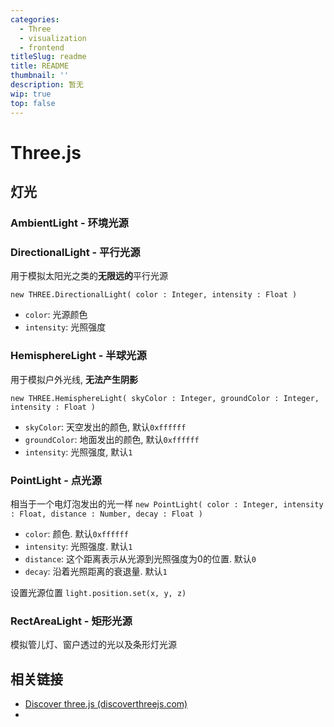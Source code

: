 ```yaml
---
categories:
  - Three
  - visualization
  - frontend
titleSlug: readme
title: README
thumbnail: ''
description: 暂无
wip: true
top: false
---
```

# Three.js


## 灯光

### AmbientLight - 环境光源

### DirectionalLight - 平行光源

用于模拟太阳光之类的**无限远的**平行光源

`new THREE.DirectionalLight( color : Integer, intensity : Float )`
+ `color`: 光源颜色
+ `intensity`: 光照强度

### HemisphereLight - 半球光源

用于模拟户外光线, **无法产生阴影**

`new THREE.HemisphereLight( skyColor : Integer, groundColor : Integer, intensity : Float )`
+ `skyColor`: 天空发出的颜色, 默认`0xffffff`
+ `groundColor`: 地面发出的颜色, 默认`0xffffff`
+ `intensity`: 光照强度, 默认`1`

### PointLight - 点光源 
相当于一个电灯泡发出的光一样
`new PointLight( color : Integer, intensity : Float, distance : Number, decay : Float )`

+ `color`: 颜色. 默认`0xffffff`
+ `intensity`: 光照强度. 默认`1`
+ `distance`: 这个距离表示从光源到光照强度为0的位置. 默认`0`
+ `decay`: 沿着光照距离的衰退量. 默认`1`

设置光源位置
`light.position.set(x, y, z)`

### RectAreaLight - 矩形光源

模拟管儿灯、窗户透过的光以及条形灯光源





## 相关链接

+ [Discover three.js (discoverthreejs.com)](https://discoverthreejs.com/book/introduction/prerequisites/)
+ 


